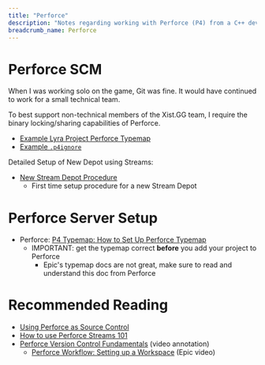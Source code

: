 ```yaml
---
title: "Perforce"
description: "Notes regarding working with Perforce (P4) from a C++ dev perspective."
breadcrumb_name: Perforce
---
```


# Perforce SCM

When I was working solo on the game, Git was fine.
It would have continued to work for a small technical team.

To best support non-technical members of the Xist.GG team,
I require the binary locking/sharing capabilities of Perforce.

- [Example Lyra Project Perforce Typemap](./Typemap)
- [Example `.p4ignore`](./p4ignore)

Detailed Setup of New Depot using Streams:

- [New Stream Depot Procedure](./New-Stream-Depot-Procedure)
  - First time setup procedure for a new Stream Depot


# Perforce Server Setup

- Perforce: [P4 Typemap: How to Set Up Perforce Typemap](https://www.perforce.com/blog/vcs/perforce-p4-typemap)
  - IMPORTANT: get the typemap correct **before** you add your project to Perforce
    - Epic's typemap docs are not great, make sure to read and understand this doc from Perforce


# Recommended Reading

- [Using Perforce as Source Control](https://docs.unrealengine.com/5.1/en-US/using-perforce-as-source-control-for-unreal-engine/)
- [How to use Perforce Streams 101](https://www.perforce.com/blog/vcs/how-use-perforce-streams-101)
- [Perforce Version Control Fundamentals](./Annotations/Inside-Unreal/EpicGames-Version-Control-Fundamentals) (video annotation)
  - [Perforce Workflow: Setting up a Workspace](https://youtu.be/JxXydvG4mlI?t=1898) (Epic video)
